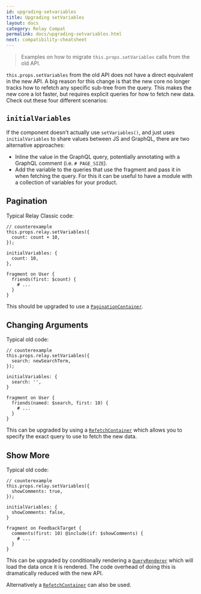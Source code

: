 ```yaml
---
id: upgrading-setvariables
title: Upgrading setVariables
layout: docs
category: Relay Compat
permalink: docs/upgrading-setvariables.html
next: compatibility-cheatsheet
---
```


> Examples on how to migrate `this.props.setVariables` calls from the old API.

`this.props.setVariables` from the old API does not have a direct equivalent in the new API. A big reason for this change is that the new core no longer tracks how to refetch any specific sub-tree from the query. This makes the new core a lot faster, but requires explicit queries for how to fetch new data. Check out these four different scenarios:

## `initialVariables`

If the component doesn't actually use `setVariables()`, and just uses `initialVariables` to share values between JS and GraphQL, there are two alternative approaches:

- Inline the value in the GraphQL query, potentially annotating with a GraphQL comment (i.e. `# PAGE_SIZE`).
- Add the variable to the queries that use the fragment and pass it in when fetching the query. For this it can be useful to have a module with a collection of variables for your product.

## Pagination

Typical Relay Classic code:

    // counterexample
    this.props.relay.setVariables({
      count: count + 10,
    });

    initialVariables: {
      count: 10,
    },

    fragment on User {
      friends(first: $count) {
        # ...
      }
    }

This should be upgraded to use a [`PaginationContainer`](./pagination-container.html).

## Changing Arguments

Typical old code:

    // counterexample
    this.props.relay.setVariables({
      search: newSearchTerm,
    });

    initialVariables: {
      search: '',
    }

    fragment on User {
      friends(named: $search, first: 10) {
        # ...
      }
    }

This can be upgraded by using a [`RefetchContainer`](./refetch-container.html) which allows you to specify the exact query to use to fetch the new data.

## Show More

Typical old code:

    // counterexample
    this.props.relay.setVariables({
      showComments: true,
    });

    initialVariables: {
      showComments: false,
    }

    fragment on FeedbackTarget {
      comments(first: 10) @include(if: $showComments) {
        # ...
      }
    }

This can be upgraded by conditionally rendering a [`QueryRenderer`](./query-renderer.html) which will load the data once it is rendered. The code overhead of doing this is dramatically reduced with the new API.

Alternatively a [`RefetchContainer`](./refetch-container.html) can also be used.
